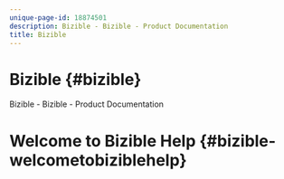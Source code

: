 ```yaml
---
unique-page-id: 18874501
description: Bizible - Bizible - Product Documentation
title: Bizible
---
```


# Bizible {#bizible}

Bizible - Bizible - Product Documentation

# Welcome to Bizible Help {#bizible-welcometobiziblehelp}


